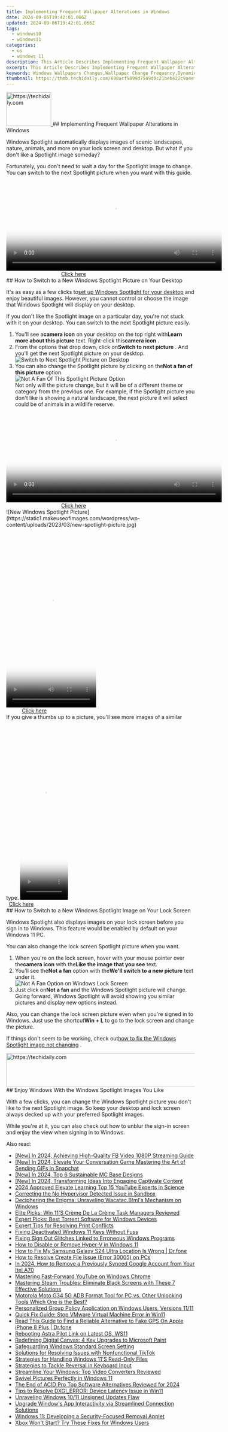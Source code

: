 ```yaml
---
title: Implementing Frequent Wallpaper Alterations in Windows
date: 2024-09-05T19:42:01.066Z
updated: 2024-09-06T19:42:01.066Z
tags:
  - windows10
  - windows11
categories:
  - os
  - windows 11
description: This Article Describes Implementing Frequent Wallpaper Alterations in Windows
excerpt: This Article Describes Implementing Frequent Wallpaper Alterations in Windows
keywords: Windows Wallpapers Changes,Wallpaper Change Frequency,Dynamic Wallpaper Windows,Regular Wallpaper Update,Adaptive Desktop Backgrounds,Shift Windows Wallpaper,Altered Wallpaper Windows
thumbnail: https://thmb.techidaily.com/698acf9899d7549d0c21beb422c9a4efb393d0c106634028a5e9ccbf41fc2d01.jpg
---
```


<!-- affiliate ads begin -->
<a href="https://aligracehair.sjv.io/c/5597632/2135394/19272" target="_top" id="2135394">
  <img src="//a.impactradius-go.com/display-ad/19272-2135394" border="0" alt="https://techidaily.com" width="120" height="90"/>
</a>
<img height="0" width="0" src="https://aligracehair.sjv.io/i/5597632/2135394/19272" style="position:absolute;visibility:hidden;" border="0" />
<!-- affiliate ads end -->
## Implementing Frequent Wallpaper Alterations in Windows

 Windows Spotlight automatically displays images of scenic landscapes, nature, animals, and more on your lock screen and desktop. But what if you don't like a Spotlight image someday?

 Fortunately, you don't need to wait a day for the Spotlight image to change. You can switch to the next Spotlight picture when you want with this guide.

<!-- affiliate ads begin -->
<span id="1993650">
					<video width="576" height="240" style="cursor:pointer"
           poster="//a.impactradius-go.com/display-clicktoplayimage/1993650.png"
           onclick="if(!this.playClicked){this.play();this.setAttribute('controls',true);this.playClicked=true;}">
	   <source src="//a.impactradius-go.com/display-ad/22993-1993650">
	   <img src="//a.impactradius-go.com/display-clicktoplayimage/1993650.png" style="border: none; height: 100%; width: 100%; object-fit: contain">
	</video>
	<div style="width:360px;text-align:center"><a href="javascript:window.open(decodeURIComponent('https%3A%2F%2Fhomestyler.sjv.io%2Fc%2F5597632%2F1993650%2F22993'), '_blank');void(0);">Click here</a></div>
</span>
<img height="0" width="0" src="https://imp.pxf.io/i/5597632/1993650/22993" style="position:absolute;visibility:hidden;" border="0" />
<!-- affiliate ads end -->
## How to Switch to a New Windows Spotlight Picture on Your Desktop

 It's as easy as a few clicks to[set up Windows Spotlight for your desktop](https://www.makeuseof.com/windows-11-spotlight-wallpaper/) and enjoy beautiful images. However, you cannot control or choose the image that Windows Spotlight will display on your desktop.

 If you don't like the Spotlight image on a particular day, you're not stuck with it on your desktop. You can switch to the next Spotlight picture easily.

1. You'll see a**camera icon** on your desktop on the top right with**Learn more about this picture** text. Right-click this**camera icon** .
2. From the options that drop down, click on**Switch to next picture** . And you'll get the next Spotlight picture on your desktop.  
![Switch to Next Spotlight Picture on Desktop](https://static1.makeuseofimages.com/wordpress/wp-content/uploads/2023/03/switch-to-next-spotlight-picture.jpg)
3. You can also change the Spotlight picture by clicking on the**Not a fan of this picture** option.  
![Not A Fan Of This Spotlight Picture Option](https://static1.makeuseofimages.com/wordpress/wp-content/uploads/2023/03/not-a-fan-of-this-spotlight-picture.jpg)  
 Not only will the picture change, but it will be of a different theme or category from the previous one. For example, if the Spotlight picture you don't like is showing a natural landscape, the next picture it will select could be of animals in a wildlife reserve.  
<!-- affiliate ads begin -->
<span id="1982596">
					<video width="576" height="240" style="cursor:pointer"
           poster="//a.impactradius-go.com/display-clicktoplayimage/1982596.png"
           onclick="if(!this.playClicked){this.play();this.setAttribute('controls',true);this.playClicked=true;}">
	   <source src="//a.impactradius-go.com/display-ad/22993-1982596">
	   <img src="//a.impactradius-go.com/display-clicktoplayimage/1982596.png" style="border: none; height: 100%; width: 100%; object-fit: contain">
	</video>
	<div style="width:360px;text-align:center"><a href="javascript:window.open(decodeURIComponent('https%3A%2F%2Fhomestyler.sjv.io%2Fc%2F5597632%2F1982596%2F22993'), '_blank');void(0);">Click here</a></div>
</span>
<img height="0" width="0" src="https://imp.pxf.io/i/5597632/1982596/22993" style="position:absolute;visibility:hidden;" border="0" />
<!-- affiliate ads end -->
![New Windows Spotlight Picture](https://static1.makeuseofimages.com/wordpress/wp-content/uploads/2023/03/new-spotlight-picture.jpg)

<!-- affiliate ads begin -->
<span id="1770544">
					<video width="240" height="480" style="cursor:pointer"
           poster="//a.impactradius-go.com/display-clicktoplayimage/1770544.png"
           onclick="if(!this.playClicked){this.play();this.setAttribute('controls',true);this.playClicked=true;}">
	   <source src="//a.impactradius-go.com/display-ad/20702-1770544">
	   <img src="//a.impactradius-go.com/display-clicktoplayimage/1770544.png" style="border: none; height: 100%; width: 100%; object-fit: contain">
	</video>
	<div style="width:150px;text-align:center"><a href="javascript:window.open(decodeURIComponent('https%3A%2F%2Ftokenmetrics.sjv.io%2Fc%2F5597632%2F1770544%2F20702'), '_blank');void(0);">Click here</a></div>
</span>
<img height="0" width="0" src="https://imp.pxf.io/i/5597632/1770544/20702" style="position:absolute;visibility:hidden;" border="0" />
<!-- affiliate ads end -->
 If you give a thumbs up to a picture, you'll see more images of a similar type.

<!-- affiliate ads begin -->
<span id="1975658">
					<video width="128" height="480" style="cursor:pointer"
           poster="//a.impactradius-go.com/display-clicktoplayimage/1975658.png"
           onclick="if(!this.playClicked){this.play();this.setAttribute('controls',true);this.playClicked=true;}">
	   <source src="//a.impactradius-go.com/display-ad/22993-1975658">
	   <img src="//a.impactradius-go.com/display-clicktoplayimage/1975658.png" style="border: none; height: 100%; width: 100%; object-fit: contain">
	</video>
	<div style="width:80px;text-align:center"><a href="javascript:window.open(decodeURIComponent('https%3A%2F%2Fhomestyler.sjv.io%2Fc%2F5597632%2F1975658%2F22993'), '_blank');void(0);">Click here</a></div>
</span>
<img height="0" width="0" src="https://imp.pxf.io/i/5597632/1975658/22993" style="position:absolute;visibility:hidden;" border="0" />
<!-- affiliate ads end -->
## How to Switch to a New Windows Spotlight Image on Your Lock Screen

 Windows Spotlight also displays images on your lock screen before you sign in to Windows. This feature would be enabled by default on your Windows 11 PC.

You can also change the lock screen Spotlight picture when you want.

1. When you're on the lock screen, hover with your mouse pointer over the**camera icon** with the**Like the image that you see** text.
2. You'll see the**Not a fan** option with the**We'll switch to a new picture** text under it.  
![Not A Fan Option on Windows Lock Screen](https://static1.makeuseofimages.com/wordpress/wp-content/uploads/2023/03/not-a-fan-spotlight-picture-option.jpg)
3. Just click on**Not a fan** and the Windows Spotlight picture will change. Going forward, Windows Spotlight will avoid showing you similar pictures and display new options instead.

 Also, you can change the lock screen picture even when you're signed in to Windows. Just use the shortcut**Win + L** to go to the lock screen and change the picture.

 If things don't seem to be working, check out[how to fix the Windows Spotlight image not changing](https://www.makeuseof.com/windows-spotlight-image-not-changing-fix/) .

<!-- affiliate ads begin -->
<a href="https://unicoeye.pxf.io/c/5597632/2134495/18498" target="_top" id="2134495">
  <img src="//a.impactradius-go.com/display-ad/18498-2134495" border="0" alt="https://techidaily.com" width="728" height="90"/>
</a>
<img height="0" width="0" src="https://unicoeye.pxf.io/i/5597632/2134495/18498" style="position:absolute;visibility:hidden;" border="0" />
<!-- affiliate ads end -->
## Enjoy Windows With the Windows Spotlight Images You Like

 With a few clicks, you can change the Windows Spotlight picture you don't like to the next Spotlight image. So keep your desktop and lock screen always decked up with your preferred Spotlight images.

 While you're at it, you can also check out how to unblur the sign-in screen and enjoy the view when signing in to Windows.


<ins class="adsbygoogle"
     style="display:block"
     data-ad-format="autorelaxed"
     data-ad-client="ca-pub-7571918770474297"
     data-ad-slot="1223367746"></ins>



<ins class="adsbygoogle"
     style="display:block"
     data-ad-client="ca-pub-7571918770474297"
     data-ad-slot="8358498916"
     data-ad-format="auto"
     data-full-width-responsive="true"></ins>

<span class="atpl-alsoreadstyle">Also read:</span>
<div><ul>
<li><a href="https://facebook-videos.techidaily.com/new-in-2024-achieving-high-quality-fb-video-1080p-streaming-guide/"><u>[New] In 2024, Achieving High-Quality FB Video 1080P Streaming Guide</u></a></li>
<li><a href="https://snapchat-videos.techidaily.com/new-in-2024-elevate-your-conversation-game-mastering-the-art-of-sending-gifs-in-snapchat/"><u>[New] In 2024, Elevate Your Conversation Game Mastering the Art of Sending GIFs in Snapchat</u></a></li>
<li><a href="https://screen-mirroring-recording.techidaily.com/new-in-2024-top-6-sustainable-mc-base-designs/"><u>[New] In 2024, Top 6 Sustainable MC Base Designs</u></a></li>
<li><a href="https://screen-video-capture.techidaily.com/new-in-2024-transforming-ideas-into-engaging-captivate-content/"><u>[New] In 2024, Transforming Ideas Into Engaging Captivate Content</u></a></li>
<li><a href="https://youtube-clips.techidaily.com/2024-approved-elevate-learning-top-15-youtube-experts-in-science/"><u>2024 Approved Elevate Learning Top 15 YouTube Experts in Science</u></a></li>
<li><a href="https://win11-tips.techidaily.com/correcting-the-no-hypervisor-detected-issue-in-sandbox/"><u>Correcting the No Hypervisor Detected Issue in Sandbox</u></a></li>
<li><a href="https://win11-tips.techidaily.com/deciphering-the-enigma-unraveling-wacatacbmls-mechanism-on-windows/"><u>Deciphering the Enigma: Unraveling Wacatac.B!ml's Mechanism on Windows</u></a></li>
<li><a href="https://win11-tips.techidaily.com/elite-picks-win-11s-creme-de-la-creme-task-managers-reviewed/"><u>Elite Picks: Win 11'S Crème De La Crème Task Managers Reviewed</u></a></li>
<li><a href="https://win11-tips.techidaily.com/expert-picks-best-torrent-software-for-windows-devices/"><u>Expert Picks: Best Torrent Software for Windows Devices</u></a></li>
<li><a href="https://win11-tips.techidaily.com/expert-tips-for-resolving-print-conflicts/"><u>Expert Tips for Resolving Print Conflicts</u></a></li>
<li><a href="https://win11-tips.techidaily.com/fixing-deactivated-windows-11-keys-without-fuss/"><u>Fixing Deactivated Windows 11 Keys Without Fuss</u></a></li>
<li><a href="https://win11-tips.techidaily.com/fixing-sign-out-glitches-linked-to-erroneous-windows-programs/"><u>Fixing Sign Out Glitches Linked to Erroneous Windows Programs</u></a></li>
<li><a href="https://win11-tips.techidaily.com/how-to-disable-or-remove-hyper-v-in-windows-11/"><u>How to Disable or Remove Hyper-V in Windows 11</u></a></li>
<li><a href="https://fake-location.techidaily.com/how-to-fix-my-samsung-galaxy-s24-ultra-location-is-wrong-drfone-by-drfone-virtual-android/"><u>How to Fix My Samsung Galaxy S24 Ultra Location Is Wrong | Dr.fone</u></a></li>
<li><a href="https://games-able.techidaily.com/how-to-resolve-create-file-issue-error-30005-on-pcs/"><u>How to Resolve Create File Issue (Error 30005) on PCs</u></a></li>
<li><a href="https://unlock-android.techidaily.com/in-2024-how-to-remove-a-previously-synced-google-account-from-your-itel-a70-by-drfone-android/"><u>In 2024, How to Remove a Previously Synced Google Account from Your Itel A70</u></a></li>
<li><a href="https://win11-tips.techidaily.com/mastering-fast-forward-youtube-on-windows-chrome/"><u>Mastering Fast-Forward YouTube on Windows Chrome</u></a></li>
<li><a href="https://win-solutions.techidaily.com/mastering-steam-troubles-eliminate-black-screens-with-these-7-effective-solutions/"><u>Mastering Steam Troubles: Eliminate Black Screens with These 7 Effective Solutions</u></a></li>
<li><a href="https://android-frp.techidaily.com/motorola-moto-g34-5g-adb-format-tool-for-pc-vs-other-unlocking-tools-which-one-is-the-best-by-drfone-android/"><u>Motorola Moto G34 5G ADB Format Tool for PC vs. Other Unlocking Tools Which One is the Best?</u></a></li>
<li><a href="https://win11-tips.techidaily.com/personalized-group-policy-application-on-windows-users-versions-1111/"><u>Personalized Group Policy Application on Windows Users, Versions 11/11</u></a></li>
<li><a href="https://win11-tips.techidaily.com/quick-fix-guide-stop-vmware-virtual-machine-error-in-win11/"><u>Quick Fix Guide: Stop VMware Virtual Machine Error in Win11</u></a></li>
<li><a href="https://fake-location.techidaily.com/read-this-guide-to-find-a-reliable-alternative-to-fake-gps-on-apple-iphone-8-plus-drfone-by-drfone-virtual-ios/"><u>Read This Guide to Find a Reliable Alternative to Fake GPS On Apple iPhone 8 Plus | Dr.fone</u></a></li>
<li><a href="https://win11-tips.techidaily.com/rebooting-astra-pilot-link-on-latest-os-ws11/"><u>Rebooting Astra Pilot Link on Latest OS, WS11</u></a></li>
<li><a href="https://win11-tips.techidaily.com/redefining-digital-canvas-4-key-upgrades-to-microsoft-paint/"><u>Redefining Digital Canvas: 4 Key Upgrades to Microsoft Paint</u></a></li>
<li><a href="https://win11-tips.techidaily.com/safeguarding-windows-standard-screen-setting/"><u>Safeguarding Windows Standard Screen Setting</u></a></li>
<li><a href="https://techno-recovery.techidaily.com/solutions-for-resolving-issues-with-nonfunctional-tiktok/"><u>Solutions for Resolving Issues with Nonfunctional TikTok</u></a></li>
<li><a href="https://win11-tips.techidaily.com/strategies-for-handling-windows-11s-read-only-files/"><u>Strategies for Handling Windows 11'S Read-Only Files</u></a></li>
<li><a href="https://win11-tips.techidaily.com/strategies-to-tackle-reversal-in-keyboard-input/"><u>Strategies to Tackle Reversal in Keyboard Input</u></a></li>
<li><a href="https://win11-tips.techidaily.com/streamline-your-windows-top-video-converters-reviewed/"><u>Streamline Your Windows: Top Video Converters Reviewed</u></a></li>
<li><a href="https://win11-tips.techidaily.com/swivel-pictures-perfectly-in-windows-11/"><u>Swivel Pictures Perfectly in Windows 11</u></a></li>
<li><a href="https://some-skills.techidaily.com/the-end-of-acid-pro-top-software-alternatives-reviewed-for-2024/"><u>The End of ACID Pro Top Software Alternatives Reviewed for 2024</u></a></li>
<li><a href="https://win11-tips.techidaily.com/tips-to-resolve-dxgierror-device-latency-issue-in-win11/"><u>Tips to Resolve DXGI_ERROR: Device Latency Issue in Win11</u></a></li>
<li><a href="https://win11-tips.techidaily.com/unraveling-windows-1011-unsigned-updates-flaw/"><u>Unraveling Windows 10/11 Unsigned Updates Flaw</u></a></li>
<li><a href="https://win11-tips.techidaily.com/upgrade-windows-app-interactivity-via-streamlined-connection-solutions/"><u>Upgrade Window's App Interactivity via Streamlined Connection Solutions</u></a></li>
<li><a href="https://win11-tips.techidaily.com/windows-11-developing-a-security-focused-removal-applet/"><u>Windows 11: Developing a Security-Focused Removal Applet</u></a></li>
<li><a href="https://win11-tips.techidaily.com/xbox-wont-start-try-these-fixes-for-windows-users/"><u>Xbox Won't Start? Try These Fixes for Windows Users</u></a></li>
</ul></div>
